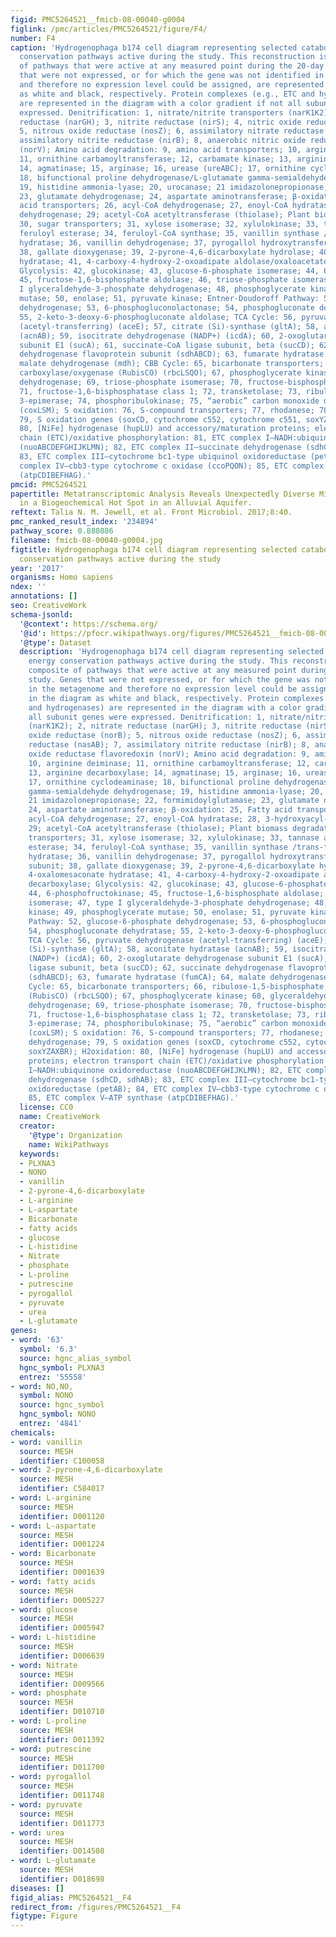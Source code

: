 ```yaml
---
figid: PMC5264521__fmicb-08-00040-g0004
figlink: /pmc/articles/PMC5264521/figure/F4/
number: F4
caption: 'Hydrogenophaga b174 cell diagram representing selected catabolic and energy
  conservation pathways active during the study. This reconstruction is a composite
  of pathways that were active at any measured point during the 20-day study. Genes
  that were not expressed, or for which the gene was not identified in the metagenome
  and therefore no expression level could be assigned, are represented in the diagram
  as white and black, respectively. Protein complexes (e.g., ETC and hydrogenases)
  are represented in the diagram with a color gradient if not all subunit genes were
  expressed. Denitrification: 1, nitrate/nitrite transporters (narK1K2); 2, nitrate
  reductase (narGH); 3, nitrite reductase (nirS); 4, nitric oxide reductase (norB);
  5, nitrous oxide reductase (nosZ); 6, assimilatory nitrate reductase (nasAB); 7,
  assimilatory nitrite reductase (nirB); 8, anaerobic nitric oxide reductase flavoredoxin
  (norV); Amino acid degradation: 9, amino acid transporters; 10, arginine deiminase;
  11, ornithine carbamoyltransferase; 12, carbamate kinase; 13, arginine decarboxylase;
  14, agmatinase; 15, arginase; 16, urease (ureABC); 17, ornithine cyclodeaminase;
  18, bifunctional proline dehydrogenase/L-glutamate gamma-semialdehyde dehydrogenase;
  19, histidine ammonia-lyase; 20, urocanase; 21 imidazolonepropionase; 22, formimidoylglutamase;
  23, glutamate dehydrogenase; 24, aspartate aminotransferase; β-oxidation: 25, Fatty
  acid transporters; 26, acyl-CoA dehydrogenase; 27, enoyl-CoA hydratase; 28, 3-hydroxyacyl-CoA
  dehydrogenase; 29; acetyl-CoA acetyltransferase (thiolase); Plant biomass degradation:
  30, sugar transporters; 31, xylose isomerase; 32, xylulokinase; 33, tannase and
  feruloyl esterase; 34, feruloyl-CoA synthase; 35, vanillin synthase /trans-feruloyl-CoA
  hydratase; 36, vanillin dehydrogenase; 37, pyrogallol hydroxytransferase large subunit;
  38, gallate dioxygenase; 39, 2-pyrone-4,6-dicarboxylate hydrolase; 40, 4-oxalomesaconate
  hydratase; 41, 4-carboxy-4-hydroxy-2-oxoadipate aldolase/oxaloacetate decarboxylase;
  Glycolysis: 42, glucokinase; 43, glucose-6-phosphate isomerase; 44, 6-phosphofructokinase;
  45, fructose-1,6-bisphosphate aldolase; 46, triose-phosphate isomerase; 47, type
  I glyceraldehyde-3-phosphate dehydrogenase; 48, phosphoglycerate kinase; 49, phosphoglycerate
  mutase; 50, enolase; 51, pyruvate kinase; Entner-Doudoroff Pathway: 52, glucose-6-phosphate
  dehydrogenase; 53, 6-phosphogluconolactonase; 54, phosphogluconate dehydratase;
  55, 2-keto-3-deoxy-6-phosphogluconate aldolase; TCA Cycle: 56, pyruvate dehydrogenase
  (acetyl-transferring) (aceE); 57, citrate (Si)-synthase (gltA); 58, aconitate hydratase
  (acnAB); 59, isocitrate dehydrogenase (NADP+) (icdA); 60, 2-oxoglutarate dehydrogenase
  subunit E1 (sucA); 61, succinate-CoA ligase subunit, beta (sucCD); 62, succinate
  dehydrogenase flavoprotein subunit (sdhABCD); 63, fumarate hydratase (fumCA); 64,
  malate dehydrogenase (mdh); CBB Cycle: 65, bicarbonate transporters; 66, ribulose-1,5-bisphosphate
  carboxylase/oxygenase (RubisCO) (rbcLSQO); 67, phosphoglycerate kinase; 68, glyceraldehyde-3-phosphate
  dehydrogenase; 69, triose-phosphate isomerase; 70, fructose-bisphosphate aldolase;
  71, fructose-1,6-bisphosphatase class 1; 72, transketolase; 73, ribulose-phosphate
  3-epimerase; 74, phosphoribulokinase; 75, “aerobic” carbon monoxide dehydrogenase
  (coxLSM); S oxidation: 76, S-compound transporters; 77, rhodanese; 78, sulfite dehydrogenase;
  79, S oxidation genes (soxCD, cytochrome c552, cytochrome c551, soxYZAXBR); H2oxidation:
  80, [NiFe] hydrogenase (hupLU) and accessory/maturation proteins; electron transport
  chain (ETC)/oxidative phosphorylation: 81, ETC complex I—NADH:ubiquinone oxidoreductase
  (nuoABCDEFGHIJKLMN); 82, ETC complex II—succinate dehydrogenase (sdhCD, sdhAB);
  83, ETC complex III—cytochrome bc1-type ubiquinol oxidoreductase (petAB); 84, ETC
  complex IV—cbb3-type cytochrome c oxidase (ccoPQON); 85, ETC complex V—ATP synthase
  (atpCDIBEFHAG).'
pmcid: PMC5264521
papertitle: Metatranscriptomic Analysis Reveals Unexpectedly Diverse Microbial Metabolism
  in a Biogeochemical Hot Spot in an Alluvial Aquifer.
reftext: Talia N. M. Jewell, et al. Front Microbiol. 2017;8:40.
pmc_ranked_result_index: '234894'
pathway_score: 0.880886
filename: fmicb-08-00040-g0004.jpg
figtitle: Hydrogenophaga b174 cell diagram representing selected catabolic and energy
  conservation pathways active during the study
year: '2017'
organisms: Homo sapiens
ndex: ''
annotations: []
seo: CreativeWork
schema-jsonld:
  '@context': https://schema.org/
  '@id': https://pfocr.wikipathways.org/figures/PMC5264521__fmicb-08-00040-g0004.html
  '@type': Dataset
  description: 'Hydrogenophaga b174 cell diagram representing selected catabolic and
    energy conservation pathways active during the study. This reconstruction is a
    composite of pathways that were active at any measured point during the 20-day
    study. Genes that were not expressed, or for which the gene was not identified
    in the metagenome and therefore no expression level could be assigned, are represented
    in the diagram as white and black, respectively. Protein complexes (e.g., ETC
    and hydrogenases) are represented in the diagram with a color gradient if not
    all subunit genes were expressed. Denitrification: 1, nitrate/nitrite transporters
    (narK1K2); 2, nitrate reductase (narGH); 3, nitrite reductase (nirS); 4, nitric
    oxide reductase (norB); 5, nitrous oxide reductase (nosZ); 6, assimilatory nitrate
    reductase (nasAB); 7, assimilatory nitrite reductase (nirB); 8, anaerobic nitric
    oxide reductase flavoredoxin (norV); Amino acid degradation: 9, amino acid transporters;
    10, arginine deiminase; 11, ornithine carbamoyltransferase; 12, carbamate kinase;
    13, arginine decarboxylase; 14, agmatinase; 15, arginase; 16, urease (ureABC);
    17, ornithine cyclodeaminase; 18, bifunctional proline dehydrogenase/L-glutamate
    gamma-semialdehyde dehydrogenase; 19, histidine ammonia-lyase; 20, urocanase;
    21 imidazolonepropionase; 22, formimidoylglutamase; 23, glutamate dehydrogenase;
    24, aspartate aminotransferase; β-oxidation: 25, Fatty acid transporters; 26,
    acyl-CoA dehydrogenase; 27, enoyl-CoA hydratase; 28, 3-hydroxyacyl-CoA dehydrogenase;
    29; acetyl-CoA acetyltransferase (thiolase); Plant biomass degradation: 30, sugar
    transporters; 31, xylose isomerase; 32, xylulokinase; 33, tannase and feruloyl
    esterase; 34, feruloyl-CoA synthase; 35, vanillin synthase /trans-feruloyl-CoA
    hydratase; 36, vanillin dehydrogenase; 37, pyrogallol hydroxytransferase large
    subunit; 38, gallate dioxygenase; 39, 2-pyrone-4,6-dicarboxylate hydrolase; 40,
    4-oxalomesaconate hydratase; 41, 4-carboxy-4-hydroxy-2-oxoadipate aldolase/oxaloacetate
    decarboxylase; Glycolysis: 42, glucokinase; 43, glucose-6-phosphate isomerase;
    44, 6-phosphofructokinase; 45, fructose-1,6-bisphosphate aldolase; 46, triose-phosphate
    isomerase; 47, type I glyceraldehyde-3-phosphate dehydrogenase; 48, phosphoglycerate
    kinase; 49, phosphoglycerate mutase; 50, enolase; 51, pyruvate kinase; Entner-Doudoroff
    Pathway: 52, glucose-6-phosphate dehydrogenase; 53, 6-phosphogluconolactonase;
    54, phosphogluconate dehydratase; 55, 2-keto-3-deoxy-6-phosphogluconate aldolase;
    TCA Cycle: 56, pyruvate dehydrogenase (acetyl-transferring) (aceE); 57, citrate
    (Si)-synthase (gltA); 58, aconitate hydratase (acnAB); 59, isocitrate dehydrogenase
    (NADP+) (icdA); 60, 2-oxoglutarate dehydrogenase subunit E1 (sucA); 61, succinate-CoA
    ligase subunit, beta (sucCD); 62, succinate dehydrogenase flavoprotein subunit
    (sdhABCD); 63, fumarate hydratase (fumCA); 64, malate dehydrogenase (mdh); CBB
    Cycle: 65, bicarbonate transporters; 66, ribulose-1,5-bisphosphate carboxylase/oxygenase
    (RubisCO) (rbcLSQO); 67, phosphoglycerate kinase; 68, glyceraldehyde-3-phosphate
    dehydrogenase; 69, triose-phosphate isomerase; 70, fructose-bisphosphate aldolase;
    71, fructose-1,6-bisphosphatase class 1; 72, transketolase; 73, ribulose-phosphate
    3-epimerase; 74, phosphoribulokinase; 75, “aerobic” carbon monoxide dehydrogenase
    (coxLSM); S oxidation: 76, S-compound transporters; 77, rhodanese; 78, sulfite
    dehydrogenase; 79, S oxidation genes (soxCD, cytochrome c552, cytochrome c551,
    soxYZAXBR); H2oxidation: 80, [NiFe] hydrogenase (hupLU) and accessory/maturation
    proteins; electron transport chain (ETC)/oxidative phosphorylation: 81, ETC complex
    I—NADH:ubiquinone oxidoreductase (nuoABCDEFGHIJKLMN); 82, ETC complex II—succinate
    dehydrogenase (sdhCD, sdhAB); 83, ETC complex III—cytochrome bc1-type ubiquinol
    oxidoreductase (petAB); 84, ETC complex IV—cbb3-type cytochrome c oxidase (ccoPQON);
    85, ETC complex V—ATP synthase (atpCDIBEFHAG).'
  license: CC0
  name: CreativeWork
  creator:
    '@type': Organization
    name: WikiPathways
  keywords:
  - PLXNA3
  - NONO
  - vanillin
  - 2-pyrone-4,6-dicarboxylate
  - L-arginine
  - L-aspartate
  - Bicarbonate
  - fatty acids
  - glucose
  - L-histidine
  - Nitrate
  - phosphate
  - L-proline
  - putrescine
  - pyrogallol
  - pyruvate
  - urea
  - L-glutamate
genes:
- word: '63'
  symbol: '6.3'
  source: hgnc_alias_symbol
  hgnc_symbol: PLXNA3
  entrez: '55558'
- word: NO,NO,
  symbol: NONO
  source: hgnc_symbol
  hgnc_symbol: NONO
  entrez: '4841'
chemicals:
- word: vanillin
  source: MESH
  identifier: C100058
- word: 2-pyrone-4,6-dicarboxylate
  source: MESH
  identifier: C584017
- word: L-arginine
  source: MESH
  identifier: D001120
- word: L-aspartate
  source: MESH
  identifier: D001224
- word: Bicarbonate
  source: MESH
  identifier: D001639
- word: fatty acids
  source: MESH
  identifier: D005227
- word: glucose
  source: MESH
  identifier: D005947
- word: L-histidine
  source: MESH
  identifier: D006639
- word: Nitrate
  source: MESH
  identifier: D009566
- word: phosphate
  source: MESH
  identifier: D010710
- word: L-proline
  source: MESH
  identifier: D011392
- word: putrescine
  source: MESH
  identifier: D011700
- word: pyrogallol
  source: MESH
  identifier: D011748
- word: pyruvate
  source: MESH
  identifier: D011773
- word: urea
  source: MESH
  identifier: D014508
- word: L-glutamate
  source: MESH
  identifier: D018698
diseases: []
figid_alias: PMC5264521__F4
redirect_from: /figures/PMC5264521__F4
figtype: Figure
---
```

